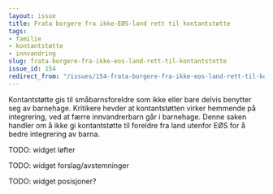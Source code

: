 ```yaml
---
layout: issue
title: Frata borgere fra ikke-EØS-land rett til kontantstøtte
tags:
- familie
- kontantstøtte
- innvandring
slug: frata-borgere-fra-ikke-eos-land-rett-til-kontantstotte
issue_id: 154
redirect_from: "/issues/154-frata-borgere-fra-ikke-eos-land-rett-til-kontantstotte"
---
```


Kontantstøtte gis til småbarnsforeldre som ikke eller bare delvis benytter seg av barnehage. Kritikere hevder at kontantstøtten virker hemmende på integrering, ved at færre innvandrerbarn går i  barnehage. Denne saken handler om å ikke gi kontantstøtte til foreldre fra land utenfor EØS for å bedre integrering av barna.

TODO: widget løfter

TODO: widget forslag/avstemninger

TODO: widget posisjoner?


